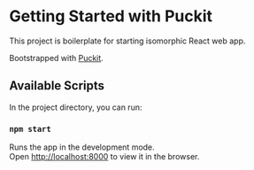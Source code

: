 # Getting Started with Puckit

This project is boilerplate for starting isomorphic React web app.

Bootstrapped with [Puckit](https://github.com/gubmax/puckit.git).

## Available Scripts

In the project directory, you can run:

### `npm start`

Runs the app in the development mode.<br>
Open [http://localhost:8000](http://localhost:8000) to view it in the browser.
